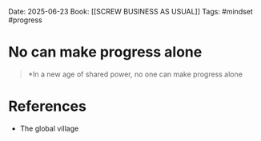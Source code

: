 Date: 2025-06-23
Book: [[SCREW BUSINESS AS USUAL]]
Tags: #mindset #progress 


# No can make progress alone

>*In a new age of shared power, no one can make progress alone 

# References
- The global village
 